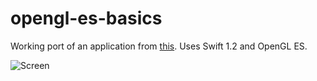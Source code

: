 # opengl-es-basics
Working port of an application from [this](http://www.raywenderlich.com/3664/opengl-tutorial-for-ios-opengl-es-2-0).
Uses Swift 1.2 and OpenGL ES.

![Screen](http://i.imgur.com/WB9YFP5.png)

